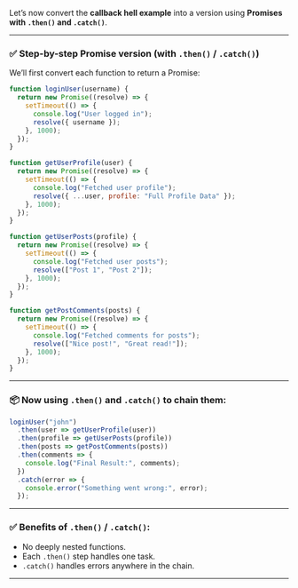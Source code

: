 Let’s now convert the **callback hell example** into a version using **Promises with `.then()` and `.catch()`**.

---

### ✅ **Step-by-step Promise version (with `.then()` / `.catch()`)**

We’ll first convert each function to return a Promise:

```js
function loginUser(username) {
  return new Promise((resolve) => {
    setTimeout(() => {
      console.log("User logged in");
      resolve({ username });
    }, 1000);
  });
}

function getUserProfile(user) {
  return new Promise((resolve) => {
    setTimeout(() => {
      console.log("Fetched user profile");
      resolve({ ...user, profile: "Full Profile Data" });
    }, 1000);
  });
}

function getUserPosts(profile) {
  return new Promise((resolve) => {
    setTimeout(() => {
      console.log("Fetched user posts");
      resolve(["Post 1", "Post 2"]);
    }, 1000);
  });
}

function getPostComments(posts) {
  return new Promise((resolve) => {
    setTimeout(() => {
      console.log("Fetched comments for posts");
      resolve(["Nice post!", "Great read!"]);
    }, 1000);
  });
}
```

---

### 📦 Now using `.then()` and `.catch()` to chain them:

```js
loginUser("john")
  .then(user => getUserProfile(user))
  .then(profile => getUserPosts(profile))
  .then(posts => getPostComments(posts))
  .then(comments => {
    console.log("Final Result:", comments);
  })
  .catch(error => {
    console.error("Something went wrong:", error);
  });
```

---

### ✅ Benefits of `.then()` / `.catch()`:

- No deeply nested functions.
- Each `.then()` step handles one task.
- `.catch()` handles errors anywhere in the chain.

---